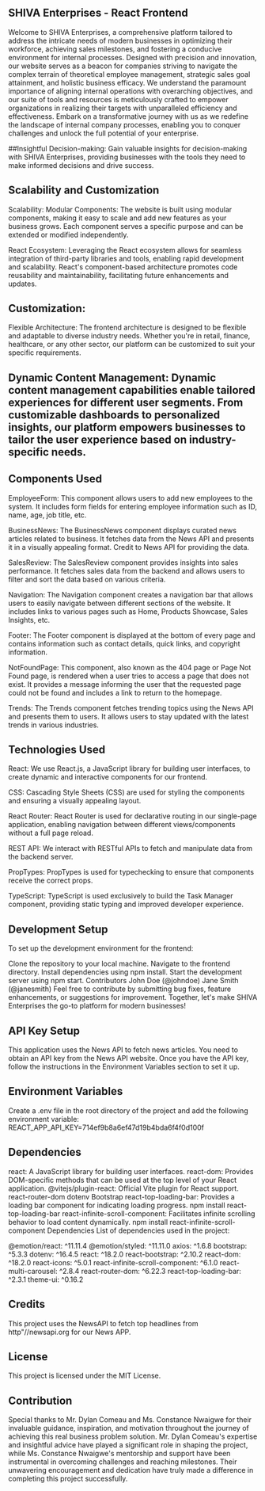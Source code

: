 
## SHIVA Enterprises - React Frontend
Welcome to SHIVA Enterprises, a comprehensive platform tailored to address the intricate needs of modern businesses in optimizing their workforce, achieving sales milestones, and fostering a conducive environment for internal processes. Designed with precision and innovation, our website serves as a beacon for companies striving to navigate the complex terrain of theoretical employee management, strategic sales goal attainment, and holistic business efficacy. We understand the paramount importance of aligning internal operations with overarching objectives, and our suite of tools and resources is meticulously crafted to empower organizations in realizing their targets with unparalleled efficiency and effectiveness. Embark on a transformative journey with us as we redefine the landscape of internal company processes, enabling you to conquer challenges and unlock the full potential of your enterprise.

##Insightful Decision-making: Gain valuable insights for decision-making with SHIVA Enterprises, providing businesses with the tools they need to make informed decisions and drive success.

## Scalability and Customization
Scalability:
Modular Components: The website is built using modular components, making it easy to scale and add new features as your business grows. Each component serves a specific purpose and can be extended or modified independently.

React Ecosystem: Leveraging the React ecosystem allows for seamless integration of third-party libraries and tools, enabling rapid development and scalability. React's component-based architecture promotes code reusability and maintainability, facilitating future enhancements and updates.

## Customization:
Flexible Architecture: The frontend architecture is designed to be flexible and adaptable to diverse industry needs. Whether you're in retail, finance, healthcare, or any other sector, our platform can be customized to suit your specific requirements.

## Dynamic Content Management: Dynamic content management capabilities enable tailored experiences for different user segments. From customizable dashboards to personalized insights, our platform empowers businesses to tailor the user experience based on industry-specific needs.

## Components Used
EmployeeForm: This component allows users to add new employees to the system. It includes form fields for entering employee information such as ID, name, age, job title, etc.

BusinessNews: The BusinessNews component displays curated news articles related to business. It fetches data from the News API and presents it in a visually appealing format. Credit to News API for providing the data.

SalesReview: The SalesReview component provides insights into sales performance. It fetches sales data from the backend and allows users to filter and sort the data based on various criteria.

Navigation: The Navigation component creates a navigation bar that allows users to easily navigate between different sections of the website. It includes links to various pages such as Home, Products Showcase, Sales Insights, etc.

Footer: The Footer component is displayed at the bottom of every page and contains information such as contact details, quick links, and copyright information.

NotFoundPage: This component, also known as the 404 page or Page Not Found page, is rendered when a user tries to access a page that does not exist. It provides a message informing the user that the requested page could not be found and includes a link to return to the homepage.

Trends: The Trends component fetches trending topics using the News API and presents them to users. It allows users to stay updated with the latest trends in various industries.

## Technologies Used
React: We use React.js, a JavaScript library for building user interfaces, to create dynamic and interactive components for our frontend.

CSS: Cascading Style Sheets (CSS) are used for styling the components and ensuring a visually appealing layout.

React Router: React Router is used for declarative routing in our single-page application, enabling navigation between different views/components without a full page reload.

REST API: We interact with RESTful APIs to fetch and manipulate data from the backend server.

PropTypes: PropTypes is used for typechecking to ensure that components receive the correct props.

TypeScript: TypeScript is used exclusively to build the Task Manager component, providing static typing and improved developer experience.

## Development Setup
To set up the development environment for the frontend:

Clone the repository to your local machine.
Navigate to the frontend directory.
Install dependencies using npm install.
Start the development server using npm start.
Contributors
John Doe (@johndoe)
Jane Smith (@janesmith)
Feel free to contribute by submitting bug fixes, feature enhancements, or suggestions for improvement. Together, let's make SHIVA Enterprises the go-to platform for modern businesses!

## API Key Setup
This application uses the News API to fetch news articles. You need to obtain an API key from the News API website. Once you have the API key, follow the instructions in the Environment Variables section to set it up.

## Environment Variables
Create a .env file in the root directory of the project and add the following environment variable: REACT_APP_API_KEY=714ef9b8a6ef47d19b4bda6f4f0d100f

## Dependencies
react: A JavaScript library for building user interfaces. react-dom: Provides DOM-specific methods that can be used at the top level of your React application. @vitejs/plugin-react: Official Vite plugin for React support. react-router-dom dotenv Bootstrap react-top-loading-bar: Provides a loading bar component for indicating loading progress. npm install react-top-loading-bar react-infinite-scroll-component: Facilitates infinite scrolling behavior to load content dynamically. npm install react-infinite-scroll-component
Dependencies
List of dependencies used in the project:

@emotion/react: ^11.11.4
@emotion/styled: ^11.11.0
axios: ^1.6.8
bootstrap: ^5.3.3
dotenv: ^16.4.5
react: ^18.2.0
react-bootstrap: ^2.10.2
react-dom: ^18.2.0
react-icons: ^5.0.1
react-infinite-scroll-component: ^6.1.0
react-multi-carousel: ^2.8.4
react-router-dom: ^6.22.3
react-top-loading-bar: ^2.3.1
theme-ui: ^0.16.2
## Credits
This project uses the NewsAPI to fetch top headlines from http"//newsapi.org for our News APP.

## License
This project is licensed under the MIT License.

## Contribution
Special thanks to Mr. Dylan Comeau and Ms. Constance Nwaigwe for their invaluable guidance, inspiration, and motivation throughout the journey of achieving this real business problem solution. Mr. Dylan Comeau's expertise and insightful advice have played a significant role in shaping the project, while Ms. Constance Nwaigwe's mentorship and support have been instrumental in overcoming challenges and reaching milestones. Their unwavering encouragement and dedication have truly made a difference in completing this project successfully.
